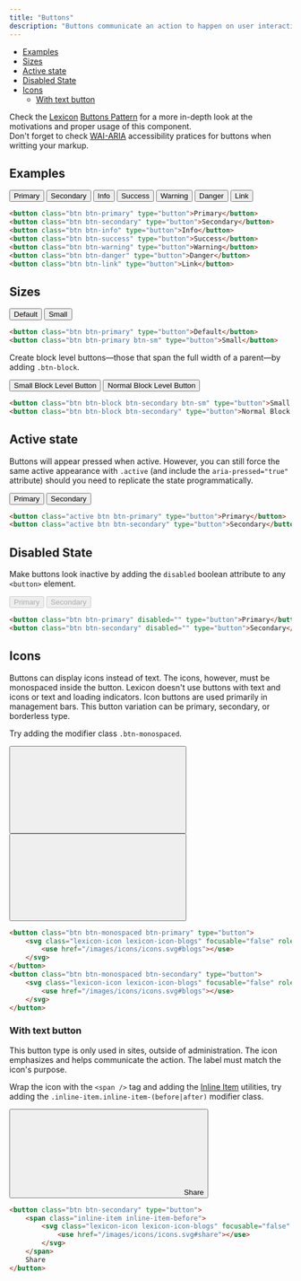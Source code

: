 ```yaml
---
title: "Buttons"
description: "Buttons communicate an action to happen on user interaction."
---
```


<div class="nav-toc-absolute">
<div class="nav-toc">

- [Examples](#examples)
- [Sizes](#sizes)
- [Active state](#active-state)
- [Disabled State](#disabled-state)
- [Icons](#icons)
  - [With text button](#with-text-button)

</div>
</div>

<div class="clay-site-alert alert alert-info">
	Check the <a href="https://liferay.design/lexicon">Lexicon</a> <a href="https://liferay.design/lexicon/core-components/buttons/">Buttons Pattern</a> for a more in-depth look at the motivations and proper usage of this component.
</div>

<div class="clay-site-alert alert alert-warning">
	Don't forget to check <a href="https://www.w3.org/TR/wai-aria-practices/#button">WAI-ARIA</a> accessibility pratices for buttons when writting your markup.
</div>

## Examples

<div class="sheet-example">
	<button class="btn btn-primary" type="button">Primary</button>
	<button class="btn btn-secondary" type="button">Secondary</button>
	<button class="btn btn-info" type="button">Info</button>
	<button class="btn btn-success" type="button">Success</button>
	<button class="btn btn-warning" type="button">Warning</button>
	<button class="btn btn-danger" type="button">Danger</button>
	<button class="btn btn-link" type="button">Link</button>
</div>

```html
<button class="btn btn-primary" type="button">Primary</button>
<button class="btn btn-secondary" type="button">Secondary</button>
<button class="btn btn-info" type="button">Info</button>
<button class="btn btn-success" type="button">Success</button>
<button class="btn btn-warning" type="button">Warning</button>
<button class="btn btn-danger" type="button">Danger</button>
<button class="btn btn-link" type="button">Link</button>
```

## Sizes

<div class="sheet-example">
	<button class="btn btn-primary" type="button">Default</button>
	<button class="btn btn-primary btn-sm" type="button">Small</button>
</div>

```html
<button class="btn btn-primary" type="button">Default</button>
<button class="btn btn-primary btn-sm" type="button">Small</button>
```

Create block level buttons—those that span the full width of a parent—by adding `.btn-block`.

<div class="sheet-example">
	<button class="btn btn-block btn-secondary btn-sm" type="button">Small Block Level Button</button>
	<button class="btn btn-block btn-secondary" type="button">Normal Block Level Button</button>
</div>

```html
<button class="btn btn-block btn-secondary btn-sm" type="button">Small Block Level Button</button>
<button class="btn btn-block btn-secondary" type="button">Normal Block Level Button</button>
```

## Active state

Buttons will appear pressed when active. However, you can still force the same active appearance with `.active` (and include the `aria-pressed="true"` attribute) should you need to replicate the state programmatically.

<div class="sheet-example">
	<button class="active btn btn-primary" type="button">Primary</button>
	<button class="active btn btn-secondary" type="button">Secondary</button>
</div>

```html
<button class="active btn btn-primary" type="button">Primary</button>
<button class="active btn btn-secondary" type="button">Secondary</button>
```

## Disabled State

Make buttons look inactive by adding the `disabled` boolean attribute to any `<button>` element.

<div class="sheet-example">
	<button class="btn btn-primary" disabled="" type="button">Primary</button>
	<button class="btn btn-secondary" disabled="" type="button">Secondary</button>
</div>

```html
<button class="btn btn-primary" disabled="" type="button">Primary</button>
<button class="btn btn-secondary" disabled="" type="button">Secondary</button>
```

## Icons

Buttons can display icons instead of text. The icons, however, must be monospaced inside the button. Lexicon doesn't use buttons with text and icons or text and loading indicators. Icon buttons are used primarily in management bars. This button variation can be primary, secondary, or borderless type.

Try adding the modifier class `.btn-monospaced`.

<div class="sheet-example">
	<button class="btn btn-monospaced btn-primary" type="button">
		<svg class="lexicon-icon lexicon-icon-blogs" focusable="false" role="presentation">
			<use href="/images/icons/icons.svg#blogs"></use>
		</svg>
	</button>
	<button class="btn btn-monospaced btn-secondary" type="button">
		<svg class="lexicon-icon lexicon-icon-blogs" focusable="false" role="presentation">
			<use href="/images/icons/icons.svg#blogs"></use>
		</svg>
	</button>
</div>

```html
<button class="btn btn-monospaced btn-primary" type="button">
	<svg class="lexicon-icon lexicon-icon-blogs" focusable="false" role="presentation">
		<use href="/images/icons/icons.svg#blogs"></use>
	</svg>
</button>
<button class="btn btn-monospaced btn-secondary" type="button">
	<svg class="lexicon-icon lexicon-icon-blogs" focusable="false" role="presentation">
		<use href="/images/icons/icons.svg#blogs"></use>
	</svg>
</button>
```

### With text button

This button type is only used in sites, outside of administration. The icon emphasizes and helps communicate the action. The label must match the icon's purpose.

Wrap the icon with the `<span />` tag and adding the [Inline Item](/docs/css/utilities/inline-item.html) utilities, try adding the `.inline-item.inline-item-(before|after)` modifier class.

<div class="sheet-example">
	<button class="btn btn-secondary" type="button">
		<span class="inline-item inline-item-before">
			<svg class="lexicon-icon lexicon-icon-blogs" focusable="false" role="presentation">
				<use href="/images/icons/icons.svg#share"></use>
			</svg>
		</span>
		Share
	</button>
</div>

```html
<button class="btn btn-secondary" type="button">
	<span class="inline-item inline-item-before">
		<svg class="lexicon-icon lexicon-icon-blogs" focusable="false" role="presentation">
			<use href="/images/icons/icons.svg#share"></use>
		</svg>
	</span>
	Share
</button>
```
